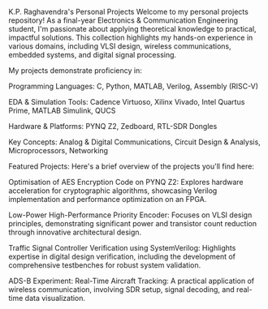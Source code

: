 K.P. Raghavendra's Personal Projects
Welcome to my personal projects repository! As a final-year Electronics & Communication Engineering student, I'm passionate about applying theoretical knowledge to practical, impactful solutions. This collection highlights my hands-on experience in various domains, including VLSI design, wireless communications, embedded systems, and digital signal processing.

My projects demonstrate proficiency in:

Programming Languages: C, Python, MATLAB, Verilog, Assembly (RISC-V)

EDA & Simulation Tools: Cadence Virtuoso, Xilinx Vivado, Intel Quartus Prime, MATLAB Simulink, QUCS

Hardware & Platforms: PYNQ Z2, Zedboard, RTL-SDR Dongles

Key Concepts: Analog & Digital Communications, Circuit Design & Analysis, Microprocessors, Networking

Featured Projects:
Here's a brief overview of the projects you'll find here:

Optimisation of AES Encryption Code on PYNQ Z2: Explores hardware acceleration for cryptographic algorithms, showcasing Verilog implementation and performance optimization on an FPGA.

Low-Power High-Performance Priority Encoder: Focuses on VLSI design principles, demonstrating significant power and transistor count reduction through innovative architectural design.

Traffic Signal Controller Verification using SystemVerilog: Highlights expertise in digital design verification, including the development of comprehensive testbenches for robust system validation.

ADS-B Experiment: Real-Time Aircraft Tracking: A practical application of wireless communication, involving SDR setup, signal decoding, and real-time data visualization.
